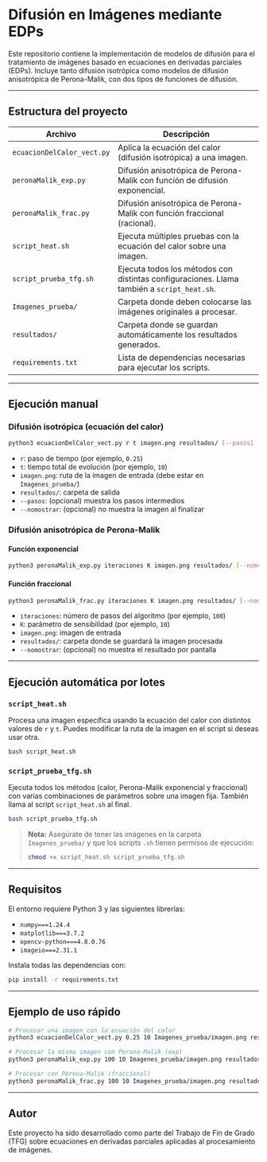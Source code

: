 # Difusión en Imágenes mediante EDPs

Este repositorio contiene la implementación de modelos de difusión para el tratamiento de imágenes basado en ecuaciones en derivadas parciales (EDPs). Incluye tanto difusión isotrópica como modelos de difusión anisotrópica de Perona-Malik, con dos tipos de funciones de difusión.

---

## Estructura del proyecto

| Archivo                         | Descripción                                                                 |
|--------------------------------|-----------------------------------------------------------------------------|
| `ecuacionDelCalor_vect.py`     | Aplica la ecuación del calor (difusión isotrópica) a una imagen.           |
| `peronaMalik_exp.py`           | Difusión anisotrópica de Perona-Malik con función de difusión exponencial. |
| `peronaMalik_frac.py`          | Difusión anisotrópica de Perona-Malik con función fraccional (racional).   |
| `script_heat.sh`               | Ejecuta múltiples pruebas con la ecuación del calor sobre una imagen.      |
| `script_prueba_tfg.sh`         | Ejecuta todos los métodos con distintas configuraciones. Llama también a `script_heat.sh`. |
| `Imagenes_prueba/`             | Carpeta donde deben colocarse las imágenes originales a procesar.          |
| `resultados/`                  | Carpeta donde se guardan automáticamente los resultados generados.         |
| `requirements.txt`             | Lista de dependencias necesarias para ejecutar los scripts.                |

---

## Ejecución manual

### Difusión isotrópica (ecuación del calor)

```bash
python3 ecuacionDelCalor_vect.py r t imagen.png resultados/ [--pasos] [--nomostrar]
```

- `r`: paso de tiempo (por ejemplo, `0.25`)
- `t`: tiempo total de evolución (por ejemplo, `10`)
- `imagen.png`: ruta de la imagen de entrada (debe estar en `Imagenes_prueba/`)
- `resultados/`: carpeta de salida
- `--pasos`: (opcional) muestra los pasos intermedios
- `--nomostrar`: (opcional) no muestra la imagen al finalizar

### Difusión anisotrópica de Perona-Malik

#### Función exponencial

```bash
python3 peronaMalik_exp.py iteraciones K imagen.png resultados/ [--nomostrar]
```

#### Función fraccional

```bash
python3 peronaMalik_frac.py iteraciones K imagen.png resultados/ [--nomostrar]
```

- `iteraciones`: número de pasos del algoritmo (por ejemplo, `100`)
- `K`: parámetro de sensibilidad (por ejemplo, `10`)
- `imagen.png`: imagen de entrada
- `resultados/`: carpeta donde se guardará la imagen procesada
- `--nomostrar`: (opcional) no muestra el resultado por pantalla

---

## Ejecución automática por lotes

### `script_heat.sh`

Procesa una imagen específica usando la ecuación del calor con distintos valores de `r` y `t`. Puedes modificar la ruta de la imagen en el script si deseas usar otra.

```bash
bash script_heat.sh
```

### `script_prueba_tfg.sh`

Ejecuta todos los métodos (calor, Perona-Malik exponencial y fraccional) con varias combinaciones de parámetros sobre una imagen fija. También llama al script `script_heat.sh` al final.

```bash
bash script_prueba_tfg.sh
```

> **Nota:** Asegúrate de tener las imágenes en la carpeta `Imagenes_prueba/` y que los scripts `.sh` tienen permisos de ejecución:  
> 
> ```bash
> chmod +x script_heat.sh script_prueba_tfg.sh
> ```

---

## Requisitos

El entorno requiere Python 3 y las siguientes librerías:

- `numpy===1.24.4`
- `matplotlib===3.7.2`
- `opencv-python===4.8.0.76`
- `imageio===2.31.1`

Instala todas las dependencias con:

```bash
pip install -r requirements.txt
```

---

## Ejemplo de uso rápido

```bash
# Procesar una imagen con la ecuación del calor
python3 ecuacionDelCalor_vect.py 0.25 10 Imagenes_prueba/imagen.png resultados/

# Procesar la misma imagen con Perona-Malik (exp)
python3 peronaMalik_exp.py 100 10 Imagenes_prueba/imagen.png resultados/

# Procesar con Perona-Malik (fraccional)
python3 peronaMalik_frac.py 100 10 Imagenes_prueba/imagen.png resultados/
```

---

## Autor

Este proyecto ha sido desarrollado como parte del Trabajo de Fin de Grado (TFG) sobre ecuaciones en derivadas parciales aplicadas al procesamiento de imágenes.
